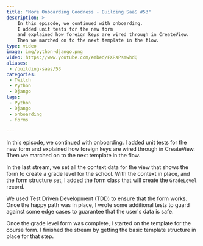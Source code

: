 ```yaml
---
title: "More Onboarding Goodness - Building SaaS #53"
description: >-
    In this episode, we continued with onboarding.
    I added unit tests for the new form
    and explained how foreign keys are wired through in CreateView.
    Then we marched on to the next template in the flow.
type: video
image: img/python-django.png
video: https://www.youtube.com/embed/FXRsPsmwhdQ
aliases:
 - /building-saas/53
categories:
 - Twitch
 - Python
 - Django
tags:
 - Python
 - Django
 - onboarding
 - forms

---
```


In this episode, we continued with onboarding.
I added unit tests for the new form
and explained how foreign keys are wired through in CreateView.
Then we marched on to the next template in the flow.

In the last stream,
we set all the context data
for the view
that shows the form
to create a grade level for the school.
With the context in place,
and the form structure set,
I added the form class
that will create the `GradeLevel` record.

We used Test Driven Development (TDD)
to ensure that the form works.
Once the happy path was in place,
I wrote some additional tests
to guard against some edge cases
to guarantee that the user's data is safe.

Once the grade level form was complete,
I started on the template for the course form.
I finished the stream
by getting the basic template structure
in place
for that step.
